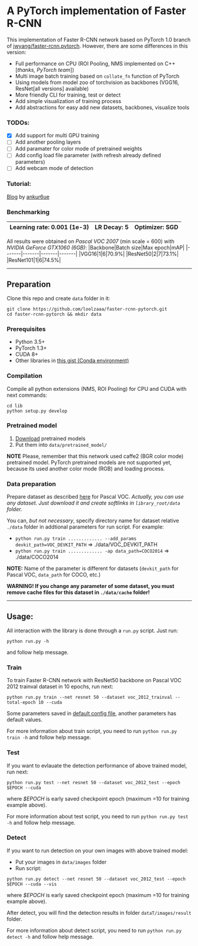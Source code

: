 # A PyTorch implementation of Faster R-CNN
This implementation of Faster R-CNN network based on PyTorch 1.0 branch of [jwyang/faster-rcnn.pytorch](https://github.com/jwyang/faster-rcnn.pytorch/tree/pytorch-1.0). However, there are some differences in this version:
* Full performance on CPU (ROI Pooling, NMS implemented on C++ [*thanks, PyTorch team*])
* Multi image batch training based on `collate_fn` function of PyTorch
* Using models from model zoo of torchvision as backbones (VGG16, ResNet[all versions] available)
* More friendly CLI for training, test or detect
* Add simple visualization of training process
* Add abstractions for easy add new datasets, backbones, visualize tools
### TODOs:
- [x] Add support for multi GPU training
- [ ] Add another pooling layers
- [ ] Add paramater for color mode of pretrained weights
- [ ] Add config load file parameter (with refresh already defined parameters)
- [ ] Add webcam mode of detection
### Tutorial:
[Blog](http://www.telesens.co/2018/03/11/object-detection-and-classification-using-r-cnns) by [ankur6ue](https://github.com/ankur6ue)
### Benchmarking
|**Learning rate**: 0.001 (1e-3)|**LR Decay**: 5|**Optimizer**: SGD|
|-----------|------------|------------|

All results were obtained on *Pascal VOC 2007* (min scale = 600) with *NVIDIA GeForce GTX1060 (6GB)*:
|Backbone|Batch size|Max epoch|mAP|
|-------|-------|-------|-------|
|VGG16|1|6|70.9%|
|ResNet50|2|7|73.1%|
|ResNet101|1|6|74.5%|

---
## Preparation
Clone this repo and create `data` folder in it:
```
git clone https://github.com/loolzaaa/faster-rcnn-pytorch.git
cd faster-rcnn-pytorch && mkdir data
```
### Prerequisites
- Python 3.5+
- PyTorch 1.3+
- CUDA 8+
- Other libraries in [this gist (Conda environment)](https://gist.github.com/loolzaaa/fdbc406d281db9dc0a723536a41679d6)

### Compilation
Compile all python extensions (NMS, ROI Pooling) for CPU and CUDA with next commands:
```
cd lib
python setup.py develop
```

### Pretrained model
1. [Download](https://drive.google.com/open?id=1n2hWpTEWe3LwfOYq0VUslok-EmdqrMQP) pretrained models
2. Put them into `data/pretrained_model/`

**NOTE** Please, remember that this network used caffe2 (BGR color mode) pretrained model. PyTorch pretrained models are not supported yet, because its used another color mode (RGB) and loading process.

### Data preparation
Prepare dataset as described [here](https://github.com/rbgirshick/py-faster-rcnn#beyond-the-demo-installation-for-training-and-testing-models) for Pascal VOC.
*Actually, you can use any dataset. Just download it and create softlinks in `library_root/data` folder.*

You can, *but not necessary*, specify directory name for dataset relative `./data` folder in addtional parameters for run script.
For example:
- `python run.py train ............. --add_params devkit_path=VOC_DEVKIT_PATH` => ./data/VOC_DEVKIT_PATH
- `python run.py train ............. -ap data_path=COCO2014` => ./data/COCO2014

**NOTE:** Name of the parameter is different for datasets (`devkit_path` for Pascal VOC, `data_path` for COCO, etc.)

**WARNING! If you change any parameter of some dataset, you must remove cache files for this dataset in `./data/cache` folder!**

---
## Usage:
All interaction with the library is done through a `run.py` script. Just run:
```
python run.py -h
```
and follow help message.

### Train
To train Faster R-CNN network with ResNet50 backbone on Pascal VOC 2012 trainval dataset in 10 epochs, run next:
```
python run.py train --net resnet 50 --dataset voc_2012_trainval --total-epoch 10 --cuda
```
Some parameters saved in [default config file](https://github.com/loolzaaa/faster-rcnn-pytorch/blob/master/lib/config.py), another parameters has default values.

For more information about train script, you need to run `python run.py train -h` and follow help message.

### Test
If you want to evlauate the detection performance of above trained model, run next:
```
python run.py test --net resnet 50 --dataset voc_2012_test --epoch $EPOCH --cuda
```
where *$EPOCH* is early saved checkpoint epoch (maximum =10 for training example above).

For more information about test script, you need to run `python run.py test -h` and follow help message.

### Detect
If you want to run detection on your own images with above trained model:
* Put your images in `data/images` folder
* Run script:
```
python run.py detect --net resnet 50 --dataset voc_2012_test --epoch $EPOCH --cuda --vis
```
where *$EPOCH* is early saved checkpoint epoch (maximum =10 for training example above).

After detect, you will find the detection results in folder `dataT/images/result` folder.

For more information about detect script, you need to run `python run.py detect -h` and follow help message.
